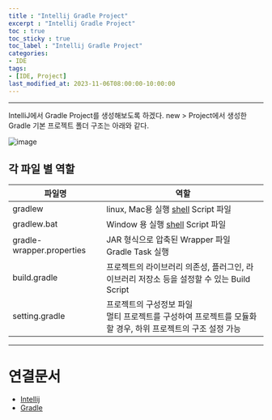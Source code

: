 ```yaml
---
title : "Intellij Gradle Project"
excerpt : "Intellij Gradle Project"
toc : true
toc_sticky : true
toc_label : "Intellij Gradle Project"
categories:
- IDE
tags:
- [IDE, Project]
last_modified_at: 2023-11-06T08:00:00-10:00:00
---
```

  
---
  
IntelliJ에서 Gradle Project를 생성해보도록 하겠다. new > Project에서 생성한 Gradle 기본 프로젝트 폴더 구조는 아래와 같다.
  
![image](../../assets/images/intelliJGradleProject.png)
  
## 각 파일 별 역할

| 파일명                       | 역할                                                               |
| ------------------------- | ---------------------------------------------------------------- |
| gradlew                   | linux, Mac용 실행 [shell](../../developcommon/developcommon-shell) Script 파일                               |
| gradlew.bat               | Window 용 실행 [shell](../../developcommon/developcommon-shell) Script 파일                                  |
| gradle-wrapper.properties | JAR 형식으로 압축된 Wrapper 파일<br>Gradle Task 실행                        |
| build.gradle              | 프로젝트의 라이브러리 의존성, 플러그인, 라이브러리 저장소 등을 설정할 수 있는 Build Script        |
| setting.gradle            | 프로젝트의 구성정보 파일<br>멀티 프로젝트를 구성하여 프로젝트를 모듈화 할 경우, 하위 프로젝트의 구조 설정 가능 |

---
  
# 연결문서
- [Intellij](../../ide/ide-Intellij)
- [Gradle](../../build/build-Gradle)